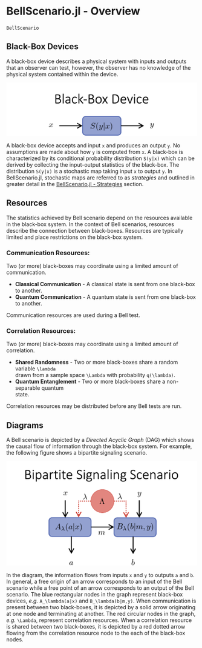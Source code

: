 # BellScenario.jl - Overview

```@docs
BellScenario
```

## Black-Box Devices

A black-box device describes a physical system with inputs and outputs that an observer
can test, however, the observer has no knowledge of the physical system contained
within the device.

![Black-Box Device](../assets/scenario_images/blackbox_device.png)

A black-box device accepts and input ``x`` and produces an output ``y``.
No assumptions are made about how ``y`` is computed from ``x``.
A black-box is characterized by its conditional probability distribution ``S(y|x)``
which can be derived by collecting the input-output statistics of the black-box.
The distribution ``S(y|x)`` is a stochastic map taking input ``x`` to output ``y``.
In BellScenario.jl, stochastic maps are referred to as *strategies* and outlined in
greater detail in the [BellScenario.jl - Strategies](@ref) section.

## Resources

The statistics achieved by Bell scenario depend on the resources available in the
black-box system.
In the context of Bell scenarios, resources describe the connection between black-boxes.
Resources are typically limited and place restrictions on the black-box system.

### Communication Resources:

Two (or more) black-boxes may coordinate using a limited amount of communication.

* **Classical Communication** - A classical state is sent from one black-box to another.
* **Quantum Communication** - A quantum state is sent from one black-box to another.

Communication resources are used during a Bell test.

### Correlation Resources:

Two (or more) black-boxes may coordinate using a limited amount of correlation.

* **Shared Randomness** - Two or more black-boxes share a random variable ``\lambda``  
    drawn from a sample space ``\Lambda`` with probability  ``q(\lambda)``.
* **Quantum Entanglement**  - Two or more black-boxes share a non-separable quantum  
    state.

Correlation resources may be distributed before any Bell tests are run.

## Diagrams

A Bell scenario is depicted by a *Directed Acyclic Graph* (DAG) which shows the
causal flow of information through the black-box system.
For example, the following figure shows a bipartite signaling scenario.

![Bipartite Signaling Scenario Diagram](../assets/scenario_images/bipartite_signaling_scenario.png)

In the diagram, the information flows from inputs ``x`` and ``y`` to outputs ``a``
and ``b``.
In general, a free origin of an arrow corresponds to an input of the Bell scenario
while a free point of an arrow corresponds to an output of the Bell scenario.
The blue rectangular nodes in the graph represent black-box devices, *e.g.* ``A_\lambda(a|x)`` and ``B_\lambda(b|m,y)``.
When communication is present between two black-boxes, it is depicted by a solid
arrow originating at one node and terminating at another.
The red circular nodes in the graph, *e.g.* ``\Lambda``, represent correlation resources.
When a correlation resource is shared between two black-boxes, it is depicted by
a red dotted arrow flowing from the correlation resource node to the each of the
black-box nodes.

